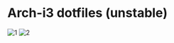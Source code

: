 # Arch-i3 dotfiles (unstable)

![1](https://user-images.githubusercontent.com/21255591/158054239-22610852-aaa5-4c53-a667-fe9cc649fa26.jpeg)
![2](https://user-images.githubusercontent.com/21255591/158054240-214af111-3f20-4d76-a234-f41d6c1008aa.jpeg)
